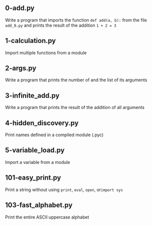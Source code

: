 ## 0-add.py
Write a program that imports the function `def add(a, b):` from the file `add_0.py` and prints the result of the addition `1 + 2 = 3`

## 1-calculation.py
Import multiple functions from a module

## 2-args.py
Write a program that prints the number of and the list of its arguments

## 3-infinite_add.py
Write a program that prints the result of the addition of all arguments

## 4-hidden_discovery.py
Print names defined in a compiled module (.pyc)

## 5-variable_load.py
Import a variable from a module

## 101-easy_print.py
Print a string without using `print`, `eval`, `open`, or`import sys`

## 103-fast_alphabet.py
Print the entire ASCII uppercase alphabet
